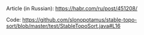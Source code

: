 Article (in Russian): https://habr.com/ru/post/451208/

Code: https://github.com/slonopotamus/stable-topo-sort/blob/master/test/StableTopoSort.java#L16
